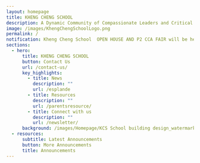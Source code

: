 ```yaml
---
layout: homepage
title: KHENG CHENG SCHOOL
description: A Dynamic Community of Compassionate Leaders and Critical Thinkers.
image: /images/KhengChengSchoolLogo.png
permalink: /
notification: Kheng Cheng School  OPEN HOUSE AND P2 CCA FAIR will be held on 27 MAY.
sections:
  - hero:
      title: KHENG CHENG SCHOOL
      button: Contact Us
      url: /contact-us/
      key_highlights:
        - title: News
          description: ""
          url: /esplande
        - title: Resources
          description: ""
          url: /parentsresource/
        - title: Connect with us
          description: ""
          url: /newsletter/
      background: /images/Homepage/KCS School building design_watermark for cover.jpeg
  - resources:
      subtitle: Latest Announcements
      button: More Announcements
      title: Announcements
---
```

